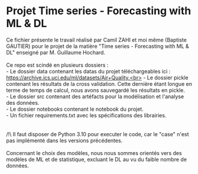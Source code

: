 # Projet Time series - Forecasting with ML & DL
Ce fichier présente le travail réalisé par Camil ZAHI et moi même (Baptiste GAUTIER) pour le projet de la matière "Time series - Forecasting with ML & DL" enseigné par M. Guillaume Hochard.
<br><br>
Ce repo est scindé en plusieurs dossiers :<br>
    - Le dossier data contenant les datas du projet téléchargeables ici : https://archive.ics.uci.edu/ml/datasets/Air+Quality.<br>
    - Le dossier pickle contenant les résultats de la cross validation. Cette dernière étant longue en terme de temps de calcul, nous avons sauvegardé les résultats en pickle.<br>
    - Le dossier src contenant des artéfacts pour la modélisation et l'analyse des données.<br>
    - Le dossier notebooks contenant le notebook du projet.<br>
    - Un fichier requirements.txt avec les spécifications des librairies. <br>
    <br><br>
    /!\ Il faut disposer de Python 3.10 pour executer le code, car le "case" n'est pas implémenté dans les versions précédentes.
<br><br>
Concernant le choix des modèles, nous nous sommes orientés vers des modèles de ML et de statistique, excluant le DL au vu du faible nombre de données.
